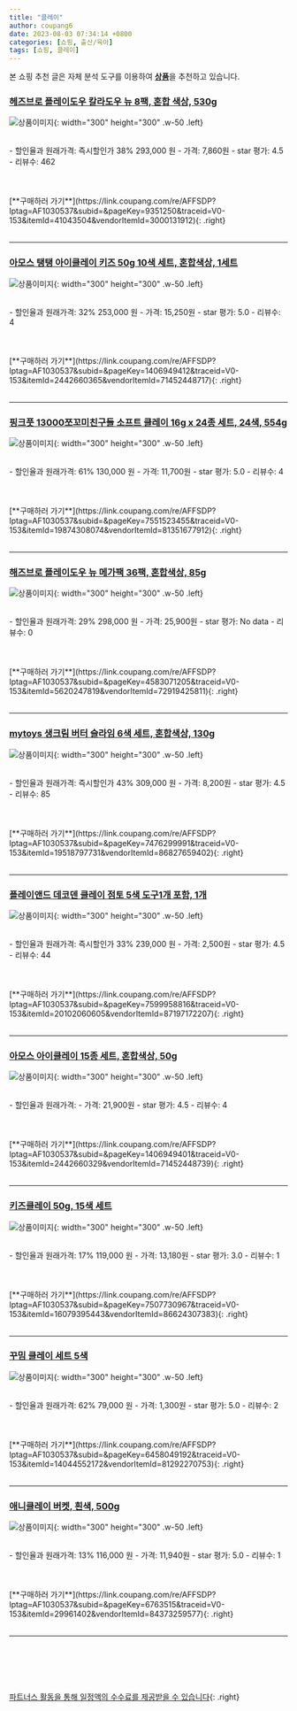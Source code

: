 ```yaml
---
title: "클레이"
author: coupang6
date: 2023-08-03 07:34:14 +0800
categories: [쇼핑, 출산/육아]
tags: [쇼핑, 클레이]
---
```


본 쇼핑 추천 글은 자체 분석 도구를 이용하여 [**상품**](https://link.coupang.com/a/bao1ui)을 추천하고 있습니다.

### [헤즈브로 플레이도우 칼라도우 뉴 8팩, 혼합 색상, 530g](https://link.coupang.com/re/AFFSDP?lptag=AF1030537&subid=&pageKey=9351250&traceid=V0-153&itemId=41043504&vendorItemId=3000131912)

![상품이미지](https://thumbnail8.coupangcdn.com/thumbnails/remote/230x230ex/image/retail/images/580017724423368-bf920ee0-70fe-4f5f-b6a7-390bfe6f9356.jpg){: width="300" height="300" .w-50 .left}


<br>
- 할인율과 원래가격: 즉시할인가 38%  293,000   원
- 가격: 7,860원
- star 평가: 4.5
- 리뷰수: 462
<br>
<br>
<br>
<br>
[**구매하러 가기**](https://link.coupang.com/re/AFFSDP?lptag=AF1030537&subid=&pageKey=9351250&traceid=V0-153&itemId=41043504&vendorItemId=3000131912){: .right}
<br>
<br>

---

### [아모스 탱탱 아이클레이 키즈 50g 10색 세트, 혼합색상, 1세트](https://link.coupang.com/re/AFFSDP?lptag=AF1030537&subid=&pageKey=1406949412&traceid=V0-153&itemId=2442660365&vendorItemId=71452448717)

![상품이미지](https://thumbnail8.coupangcdn.com/thumbnails/remote/230x230ex/image/retail/images/5076482958544266-4ea183b4-4dca-4040-a4d9-f2d6978cab27.jpg){: width="300" height="300" .w-50 .left}


<br>
- 할인율과 원래가격: 32%  253,000   원
- 가격: 15,250원
- star 평가: 5.0
- 리뷰수: 4
<br>
<br>
<br>
<br>
[**구매하러 가기**](https://link.coupang.com/re/AFFSDP?lptag=AF1030537&subid=&pageKey=1406949412&traceid=V0-153&itemId=2442660365&vendorItemId=71452448717){: .right}
<br>
<br>

---

### [핑크풋 13000쪼꼬미친구들 소프트 클레이 16g x 24종 세트, 24색, 554g](https://link.coupang.com/re/AFFSDP?lptag=AF1030537&subid=&pageKey=7551523455&traceid=V0-153&itemId=19874308074&vendorItemId=81351677912)

![상품이미지](https://thumbnail8.coupangcdn.com/thumbnails/remote/230x230ex/image/retail/images/4433985952989694-f8931e9e-a452-4773-b3ca-eddd402bedef.jpg){: width="300" height="300" .w-50 .left}


<br>
- 할인율과 원래가격: 61%  130,000   원
- 가격: 11,700원
- star 평가: 5.0
- 리뷰수: 4
<br>
<br>
<br>
<br>
[**구매하러 가기**](https://link.coupang.com/re/AFFSDP?lptag=AF1030537&subid=&pageKey=7551523455&traceid=V0-153&itemId=19874308074&vendorItemId=81351677912){: .right}
<br>
<br>

---

### [해즈브로 플레이도우 뉴 메가팩 36팩, 혼합색상, 85g](https://link.coupang.com/re/AFFSDP?lptag=AF1030537&subid=&pageKey=4583071205&traceid=V0-153&itemId=5620247819&vendorItemId=72919425811)

![상품이미지](https://thumbnail9.coupangcdn.com/thumbnails/remote/230x230ex/image/retail/images/57106521327895-cb1f6b80-cf15-4bae-8ca4-f4567dea1633.jpg){: width="300" height="300" .w-50 .left}


<br>
- 할인율과 원래가격: 29%  298,000   원
- 가격: 25,900원
- star 평가: No data
- 리뷰수: 0
<br>
<br>
<br>
<br>
[**구매하러 가기**](https://link.coupang.com/re/AFFSDP?lptag=AF1030537&subid=&pageKey=4583071205&traceid=V0-153&itemId=5620247819&vendorItemId=72919425811){: .right}
<br>
<br>

---

### [mytoys 생크림 버터 슬라임 6색 세트, 혼합색상, 130g](https://link.coupang.com/re/AFFSDP?lptag=AF1030537&subid=&pageKey=7476299991&traceid=V0-153&itemId=19518797731&vendorItemId=86827659402)

![상품이미지](https://thumbnail10.coupangcdn.com/thumbnails/remote/230x230ex/image/retail/images/2023/08/09/11/9/04a5cb4d-b974-4e2a-85e7-e07003398653.jpg){: width="300" height="300" .w-50 .left}


<br>
- 할인율과 원래가격: 즉시할인가 43%  309,000   원
- 가격: 8,200원
- star 평가: 4.5
- 리뷰수: 85
<br>
<br>
<br>
<br>
[**구매하러 가기**](https://link.coupang.com/re/AFFSDP?lptag=AF1030537&subid=&pageKey=7476299991&traceid=V0-153&itemId=19518797731&vendorItemId=86827659402){: .right}
<br>
<br>

---

### [플레이앤드 데코덴 클레이 점토 5색 도구1개 포함, 1개](https://link.coupang.com/re/AFFSDP?lptag=AF1030537&subid=&pageKey=7599958816&traceid=V0-153&itemId=20102060605&vendorItemId=87197172207)

![상품이미지](https://thumbnail8.coupangcdn.com/thumbnails/remote/230x230ex/image/vendor_inventory/f37b/8a44ffa3cd23bbce048a1a7bc91c9eded5f0d37fd0d3cdbab17146fee248.JPG){: width="300" height="300" .w-50 .left}


<br>
- 할인율과 원래가격: 즉시할인가 33%  239,000   원
- 가격: 2,500원
- star 평가: 4.5
- 리뷰수: 44
<br>
<br>
<br>
<br>
[**구매하러 가기**](https://link.coupang.com/re/AFFSDP?lptag=AF1030537&subid=&pageKey=7599958816&traceid=V0-153&itemId=20102060605&vendorItemId=87197172207){: .right}
<br>
<br>

---

### [아모스 아이클레이 15종 세트, 혼합색상, 50g](https://link.coupang.com/re/AFFSDP?lptag=AF1030537&subid=&pageKey=1406949401&traceid=V0-153&itemId=2442660329&vendorItemId=71452448739)

![상품이미지](https://thumbnail9.coupangcdn.com/thumbnails/remote/230x230ex/image/retail/images/1254207519481642-fe7e7fd3-fc13-4301-8e1d-dc2d1c8716dd.jpg){: width="300" height="300" .w-50 .left}


<br>
- 할인율과 원래가격: 
- 가격: 21,900원
- star 평가: 4.5
- 리뷰수: 4
<br>
<br>
<br>
<br>
[**구매하러 가기**](https://link.coupang.com/re/AFFSDP?lptag=AF1030537&subid=&pageKey=1406949401&traceid=V0-153&itemId=2442660329&vendorItemId=71452448739){: .right}
<br>
<br>

---

### [키즈클레이 50g, 15색 세트](https://link.coupang.com/re/AFFSDP?lptag=AF1030537&subid=&pageKey=7507730967&traceid=V0-153&itemId=16079395443&vendorItemId=86624307383)

![상품이미지](https://thumbnail8.coupangcdn.com/thumbnails/remote/230x230ex/image/retail/images/2023/07/19/11/9/2a767af8-335a-4046-8268-232dd1bf6971.jpg){: width="300" height="300" .w-50 .left}


<br>
- 할인율과 원래가격: 17%  119,000   원
- 가격: 13,180원
- star 평가: 3.0
- 리뷰수: 1
<br>
<br>
<br>
<br>
[**구매하러 가기**](https://link.coupang.com/re/AFFSDP?lptag=AF1030537&subid=&pageKey=7507730967&traceid=V0-153&itemId=16079395443&vendorItemId=86624307383){: .right}
<br>
<br>

---

### [꾸밈 클레이 세트 5색](https://link.coupang.com/re/AFFSDP?lptag=AF1030537&subid=&pageKey=6458049192&traceid=V0-153&itemId=14044552172&vendorItemId=81292270753)

![상품이미지](https://thumbnail8.coupangcdn.com/thumbnails/remote/230x230ex/image/vendor_inventory/dd92/3956ad3eb8c84fcae1d8d34e29446f4b67db44593183ce76cf6da65f9ba4.jpg){: width="300" height="300" .w-50 .left}


<br>
- 할인율과 원래가격: 62%  79,000   원
- 가격: 1,300원
- star 평가: 5.0
- 리뷰수: 2
<br>
<br>
<br>
<br>
[**구매하러 가기**](https://link.coupang.com/re/AFFSDP?lptag=AF1030537&subid=&pageKey=6458049192&traceid=V0-153&itemId=14044552172&vendorItemId=81292270753){: .right}
<br>
<br>

---

### [애니클레이 버켓, 흰색, 500g](https://link.coupang.com/re/AFFSDP?lptag=AF1030537&subid=&pageKey=6763515&traceid=V0-153&itemId=29961402&vendorItemId=84373259577)

![상품이미지](https://thumbnail9.coupangcdn.com/thumbnails/remote/230x230ex/image/vendor_inventory/faba/1f8d7e9217e4580d76bd97a7c2eddad103a39b11724d8011237adab2c421.png){: width="300" height="300" .w-50 .left}


<br>
- 할인율과 원래가격: 13%  116,000   원
- 가격: 11,940원
- star 평가: 5.0
- 리뷰수: 1
<br>
<br>
<br>
<br>
[**구매하러 가기**](https://link.coupang.com/re/AFFSDP?lptag=AF1030537&subid=&pageKey=6763515&traceid=V0-153&itemId=29961402&vendorItemId=84373259577){: .right}
<br>
<br>

---
<br><br><br><br><br> [파트너스 활동을 통해 일정액의 수수료를 제공받을 수 있습니다](https://link.coupang.com/a/bao1ui){: .right}
